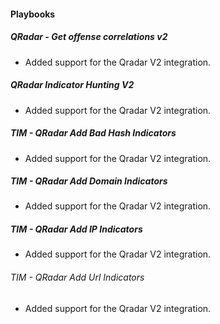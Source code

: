 
#### Playbooks
##### QRadar - Get offense correlations v2
- Added support for the Qradar V2 integration.

##### QRadar Indicator Hunting V2
- Added support for the Qradar V2 integration.

##### TIM - QRadar Add Bad Hash Indicators
- Added support for the Qradar V2 integration.

##### TIM - QRadar Add Domain Indicators
- Added support for the Qradar V2 integration.

##### TIM - QRadar Add IP Indicators
- Added support for the Qradar V2 integration.

###### TIM - QRadar Add Url Indicators
- Added support for the Qradar V2 integration.